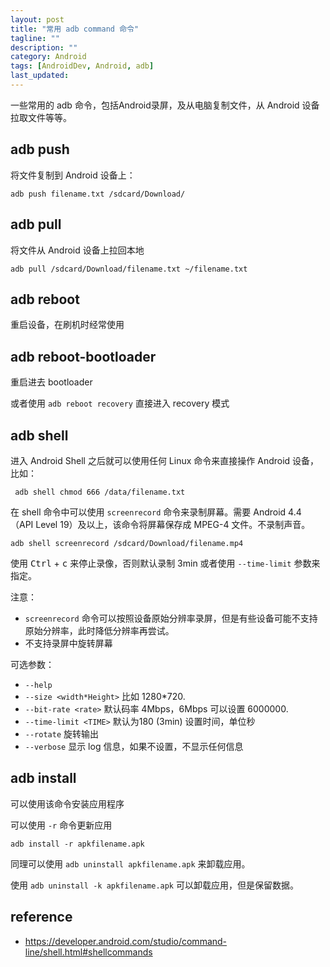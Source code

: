 ```yaml
---
layout: post
title: "常用 adb command 命令"
tagline: ""
description: ""
category: Android
tags: [AndroidDev, Android, adb]
last_updated: 
---
```


一些常用的 adb 命令，包括Android录屏，及从电脑复制文件，从 Android 设备拉取文件等等。

## adb push

将文件复制到 Android 设备上：

`adb push filename.txt /sdcard/Download/`



## adb pull

将文件从 Android 设备上拉回本地

`adb pull /sdcard/Download/filename.txt ~/filename.txt` 



## adb reboot

重启设备，在刷机时经常使用



## adb reboot-bootloader

重启进去 bootloader

或者使用 `adb reboot recovery` 直接进入 recovery 模式



## adb shell

进入 Android Shell 之后就可以使用任何 Linux 命令来直接操作 Android 设备， 比如：

` adb shell chmod 666 /data/filename.txt` 

在 shell 命令中可以使用 `screenrecord` 命令来录制屏幕。需要 Android 4.4 （API Level 19）及以上，该命令将屏幕保存成 MPEG-4 文件。不录制声音。

`adb shell screenrecord /sdcard/Download/filename.mp4`

使用 <kbd>Ctrl</kbd> + <kbd>c</kbd> 来停止录像，否则默认录制 3min 或者使用 `--time-limit` 参数来指定。

注意：

- `screenrecord` 命令可以按照设备原始分辨率录屏，但是有些设备可能不支持原始分辨率，此时降低分辨率再尝试。
- 不支持录屏中旋转屏幕

可选参数：

-  `--help`
- `--size <width*Height>`  比如 1280\*720.
- `--bit-rate <rate>`  默认码率 4Mbps，6Mbps 可以设置  6000000.
- `--time-limit <TIME>` 默认为180 (3min) 设置时间，单位秒
- `--rotate` 旋转输出
- `--verbose` 显示 log 信息，如果不设置，不显示任何信息

## adb install

可以使用该命令安装应用程序

可以使用 `-r` 命令更新应用 

`adb install -r apkfilename.apk` 

同理可以使用 `adb uninstall apkfilename.apk` 来卸载应用。

使用 `adb uninstall -k apkfilename.apk` 可以卸载应用，但是保留数据。


## reference

- <https://developer.android.com/studio/command-line/shell.html#shellcommands>
